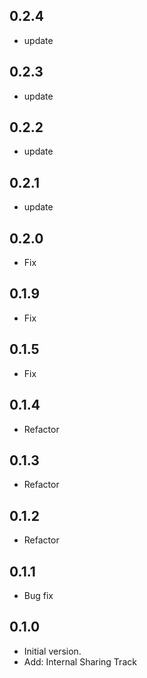 ## 0.2.4
- update

## 0.2.3
- update

## 0.2.2
- update

## 0.2.1
- update

## 0.2.0
- Fix

## 0.1.9
- Fix

## 0.1.5
- Fix

## 0.1.4
- Refactor

## 0.1.3
- Refactor

## 0.1.2
- Refactor

## 0.1.1
- Bug fix

## 0.1.0

- Initial version.
- Add: Internal Sharing Track
